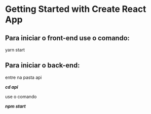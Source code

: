 # Getting Started with Create React App


## Para iniciar o front-end use o comando:

yarn start


## Para iniciar o back-end:

entre na pasta api

_**cd api**_

use o comando

_**npm start**_

